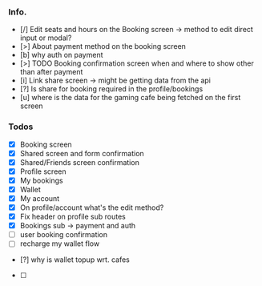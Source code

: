 ### Info.
- [/] Edit seats and hours on the Booking screen -> method to edit direct input or modal?
- [>] About payment method on the booking screen
- [b] why auth on payment
- [>] TODO Booking confirmation screen when and where to show other than after payment
- [i] Link share screen -> might be getting data from the api
- [?] Is share for booking required in the profile/bookings
- [u] where is the data for the gaming cafe being fetched on the first screen

### Todos
 - [x] Booking screen  
 - [x] Shared screen and form confirmation 
 - [x] Shared/Friends screen confirmation 
 - [x] Profile screen 
 - [x] My bookings
 - [x] Wallet
 - [x] My account
 - [x] On profile/account what's the edit method?
 - [x] Fix header on profile sub routes
 - [x] Bookings sub -> payment and auth
 - [ ] user booking confirmation
 - [ ] recharge my wallet flow
 - [?] why is wallet topup wrt. cafes
 - [ ] 

